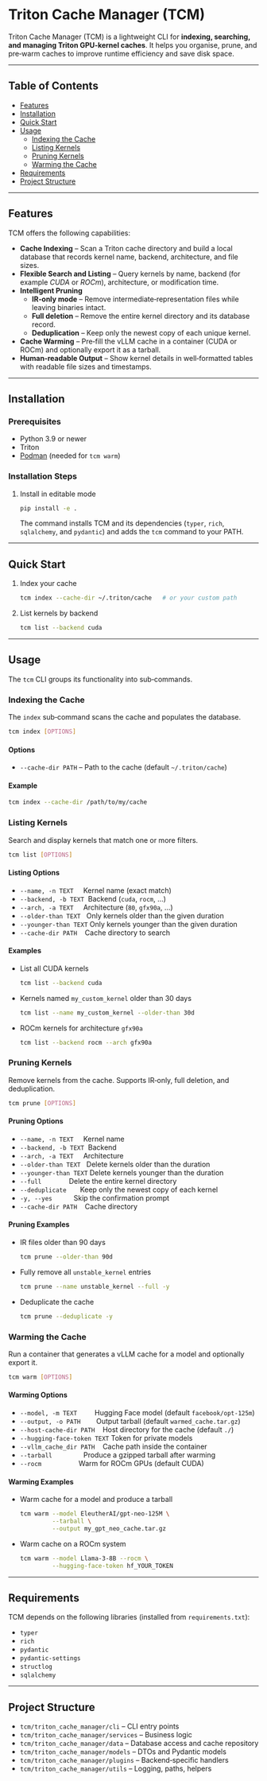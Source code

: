 # Triton Cache Manager (TCM)

Triton Cache Manager (TCM) is a lightweight CLI for **indexing, searching, and
managing Triton GPU‑kernel caches**. It helps you organise, prune, and pre‑warm
caches to improve runtime efficiency and save disk space.

---

## Table of Contents

- [Features](#features)
- [Installation](#installation)
- [Quick Start](#quick-start)
- [Usage](#usage)
  - [Indexing the Cache](#indexing-the-cache)
  - [Listing Kernels](#listing-kernels)
  - [Pruning Kernels](#pruning-kernels)
  - [Warming the Cache](#warming-the-cache)
- [Requirements](#requirements)
- [Project Structure](#project-structure)

---

## Features

TCM offers the following capabilities:

- **Cache Indexing** – Scan a Triton cache directory and build a local
  database that records kernel name, backend, architecture, and file sizes.
- **Flexible Search and Listing** – Query kernels by name, backend (for
  example *CUDA* or *ROCm*), architecture, or modification time.
- **Intelligent Pruning**
  - **IR‑only mode** – Remove intermediate‑representation files while leaving
    binaries intact.
  - **Full deletion** – Remove the entire kernel directory and its database
    record.
  - **Deduplication** – Keep only the newest copy of each unique kernel.
- **Cache Warming** – Pre‑fill the vLLM cache in a container (CUDA or ROCm) and
  optionally export it as a tarball.
- **Human‑readable Output** – Show kernel details in well‑formatted tables with
  readable file sizes and timestamps.

---

## Installation

### Prerequisites

- Python 3.9 or newer
- Triton
- [Podman](https://podman.io/) (needed for `tcm warm`)

### Installation Steps

1. Install in editable mode

   ```bash
   pip install -e .
   ```

   The command installs TCM and its dependencies (`typer`, `rich`, `sqlalchemy`,
   and `pydantic`) and adds the `tcm` command to your PATH.

---

## Quick Start

1. Index your cache

   ```bash
   tcm index --cache-dir ~/.triton/cache   # or your custom path
   ```

2. List kernels by backend

   ```bash
   tcm list --backend cuda
   ```

---

## Usage

The `tcm` CLI groups its functionality into sub‑commands.

### Indexing the Cache

The `index` sub‑command scans the cache and populates the database.

```bash
tcm index [OPTIONS]
```

#### Options

- `--cache-dir PATH` – Path to the cache (default `~/.triton/cache`)

#### Example

```bash
tcm index --cache-dir /path/to/my/cache
```

### Listing Kernels

Search and display kernels that match one or more filters.

```bash
tcm list [OPTIONS]
```

#### Listing Options

- `--name, -n TEXT`     Kernel name (exact match)
- `--backend, -b TEXT`  Backend (`cuda`, `rocm`, …)
- `--arch, -a TEXT`     Architecture (`80`, `gfx90a`, …)
- `--older-than TEXT`   Only kernels older than the given duration
- `--younger-than TEXT` Only kernels younger than the given duration
- `--cache-dir PATH`    Cache directory to search

#### Examples

- List all CUDA kernels

  ```bash
  tcm list --backend cuda
  ```

- Kernels named `my_custom_kernel` older than 30 days

  ```bash
  tcm list --name my_custom_kernel --older-than 30d
  ```

- ROCm kernels for architecture `gfx90a`

  ```bash
  tcm list --backend rocm --arch gfx90a
  ```

### Pruning Kernels

Remove kernels from the cache. Supports IR‑only, full deletion, and
deduplication.

```bash
tcm prune [OPTIONS]
```

#### Pruning Options

- `--name, -n TEXT`     Kernel name
- `--backend, -b TEXT`  Backend
- `--arch, -a TEXT`     Architecture
- `--older-than TEXT`   Delete kernels older than the duration
- `--younger-than TEXT` Delete kernels younger than the duration
- `--full`              Delete the entire kernel directory
- `--deduplicate`       Keep only the newest copy of each kernel
- `-y, --yes`           Skip the confirmation prompt
- `--cache-dir PATH`    Cache directory

#### Pruning Examples

- IR files older than 90 days

  ```bash
  tcm prune --older-than 90d
  ```

- Fully remove all `unstable_kernel` entries

  ```bash
  tcm prune --name unstable_kernel --full -y
  ```

- Deduplicate the cache

  ```bash
  tcm prune --deduplicate -y
  ```

### Warming the Cache

Run a container that generates a vLLM cache for a model and optionally export
it.

```bash
tcm warm [OPTIONS]
```

#### Warming Options

- `--model, -m TEXT`         Hugging Face model (default `facebook/opt-125m`)
- `--output, -o PATH`        Output tarball (default `warmed_cache.tar.gz`)
- `--host-cache-dir PATH`    Host directory for the cache (default `./`)
- `--hugging-face-token TEXT` Token for private models
- `--vllm_cache_dir PATH`    Cache path inside the container
- `--tarball`                Produce a gzipped tarball after warming
- `--rocm`                   Warm for ROCm GPUs (default CUDA)

#### Warming Examples

- Warm cache for a model and produce a tarball

  ```bash
  tcm warm --model EleutherAI/gpt-neo-125M \
           --tarball \
           --output my_gpt_neo_cache.tar.gz
  ```

- Warm cache on a ROCm system

  ```bash
  tcm warm --model Llama-3-8B --rocm \
           --hugging-face-token hf_YOUR_TOKEN
  ```

---

## Requirements

TCM depends on the following libraries (installed from `requirements.txt`):

- `typer`
- `rich`
- `pydantic`
- `pydantic-settings`
- `structlog`
- `sqlalchemy`

---

## Project Structure

- `tcm/triton_cache_manager/cli` – CLI entry points
- `tcm/triton_cache_manager/services` – Business logic
- `tcm/triton_cache_manager/data` – Database access and cache repository
- `tcm/triton_cache_manager/models` – DTOs and Pydantic models
- `tcm/triton_cache_manager/plugins` – Backend‑specific handlers
- `tcm/triton_cache_manager/utils` – Logging, paths, helpers
